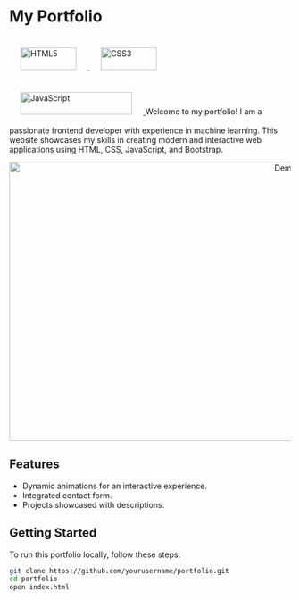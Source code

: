 # **My Portfolio**

 <a href="https://developer.mozilla.org/en-US/docs/Web/HTML" target="_blank">
    <img src="https://img.shields.io/badge/HTML5-E34F26?style=for-the-badge&logo=html5&logoColor=white" alt="HTML5" style="margin: 20px;" width="100" height="40">
  </a>
  <a href="https://developer.mozilla.org/en-US/docs/Web/CSS" target="_blank">
    <img src="https://img.shields.io/badge/CSS3-1572B6?style=for-the-badge&logo=css3&logoColor=white" alt="CSS3" style="margin: 20px;" width="100" height="40">
  </a>
  <a href="https://developer.mozilla.org/en-US/docs/Web/JavaScript" target="_blank">
    <img src="https://img.shields.io/badge/JavaScript-ES6+-yellow?style=for-the-badge&logo=javascript&logoColor=white" alt="JavaScript" style="margin: 20px;" width="200" height="40">
  </a>
Welcome to my portfolio! I am a passionate frontend developer with experience in machine learning. This website showcases my skills in creating modern and interactive web applications using HTML, CSS, JavaScript, and Bootstrap.
<p align="center">
  <img src="https://github.com/Nupurpusha/My-Portfolio/blob/main/demo.gif.gif" alt="Demo GIF" width="1000" height="500">
</p>


## Features
- Dynamic animations for an interactive experience.
- Integrated contact form.
- Projects showcased with descriptions.

## Getting Started
To run this portfolio locally, follow these steps:

```bash
git clone https://github.com/yourusername/portfolio.git
cd portfolio
open index.html
